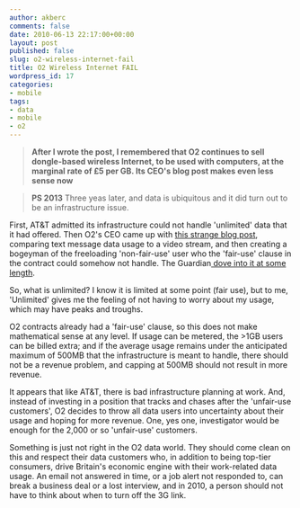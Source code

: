 ```yaml
---
author: akberc
comments: false
date: 2010-06-13 22:17:00+00:00
layout: post
published: false
slug: o2-wireless-internet-fail
title: O2 Wireless Internet FAIL
wordpress_id: 17
categories:
- mobile
tags:
- data
- mobile
- o2
---
```


> **After I wrote the post, I remembered that O2 continues to sell dongle-based wireless Internet, to be used with computers, at the marginal rate of £5 per GB.  Its CEO's blog post makes even less sense now**

> **PS 2013** Three yeas later, and data is ubiquitous and it did turn out to be an infrastructure issue.
  
First, AT&T admitted its infrastructure could not handle 'unlimited' data that it had offered.  Then O2's CEO came up with [this strange blog post](http://blog.o2.co.uk/home/2010/06/offering-fair-and-transparent-access-to-mobile-data.html), comparing text message data usage to a video stream, and then creating a bogeyman of the freeloading 'non-fair-use' user who the 'fair-use' clause in the contract could somehow not handle.  The Guardian[ dove into it at some length](http://www.guardian.co.uk/technology/2010/jun/11/mobile-data-unlimited-end).  
  
So, what is unlimited?  I know it is limited at some point (fair use), but to me, 'Unlimited' gives me the feeling of not having to worry about my usage, which may have peaks and troughs.

<!-- more -->
  
O2 contracts already had a 'fair-use' clause, so this does not make mathematical sense at any level.  If usage can be metered, the >1GB users can be billed extra; and if the average usage remains under the anticipated maximum of 500MB that the infrastructure is meant to handle, there should not be a revenue problem, and capping at 500MB should not result in more revenue.  
  
It appears that like AT&T, there is bad infrastructure planning at work.  And, instead of investing in a position that tracks and chases after the 'unfair-use customers', O2 decides to throw all data users into uncertainty about their usage and hoping for more revenue.  One, yes one, investigator would be enough for the 2,000 or so 'unfair-use' customers.  
  
Something is just not right in the O2 data world.  They should come clean on this and respect their data customers who, in addition to being top-tier consumers, drive Britain's economic engine with their work-related data usage.  An email not answered in time, or a job alert not responded to, can break a business deal or a lost interview, and in 2010, a person should not have to think about when to turn off the 3G link.

